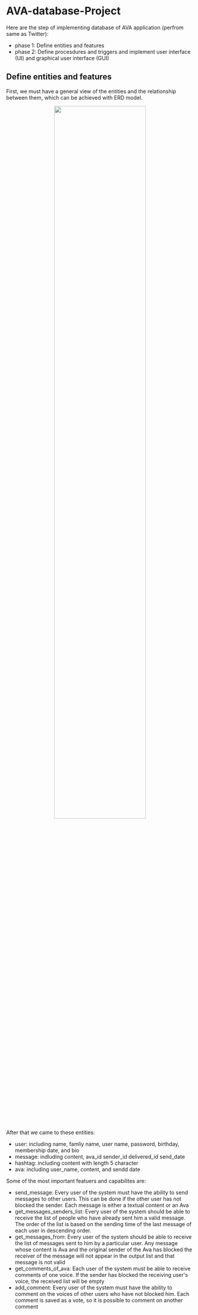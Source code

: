 # AVA-database-Project
Here are the step of implementing database of AVA application (perfrom same as Twitter):

* phase 1: Define entities and features
* phase 2: Define procesdures and triggers and implement user interface (UI) and graphical user interface (GUI)

## Define entities and features
First, we must have a general view of the entities and the relationship between them, which can be achieved with ERD model.
<p align="center">
<img src = "https://user-images.githubusercontent.com/93929227/203502176-a9276627-75a7-4156-86c0-28a7f3794052.png" width = "70%" height = "70%">
<p/>

After that we came to these entities:                                              
* user: including name, famliy name, user name, password, birthday, membership date, and bio 
* message: indluding content, ava_id sender_id delivered_id send_date
* hashtag: including content with length 5 character
* ava: including user_name, content, and sendd date

Some of the most important featuers and capabilites are:
* send_message: Every user of the system must have the ability to send messages to other users. This can be done if the other user has not blocked the sender. Each message is either a textual content or an Ava
* get_messages_senders_list: Every user of the system should be able to receive the list of people who have already sent him a valid message. The order of the list is based on the sending time of the last message of each user in descending order.
* get_messages_from: Every user of the system should be able to receive the list of messages sent to him by a particular user. Any message whose content is Ava and the original sender of the Ava has blocked the receiver of the message will not appear in the output list and that message is not valid
* get_comments_of_ava: Each user of the system must be able to receive comments of one voice. If the sender has blocked the receiving user's voice, the received list will be empty
* add_comment: Every user of the system must have the ability to comment on the voices of other users who have not blocked him. Each comment is saved as a vote, so it is possible to comment on another comment

